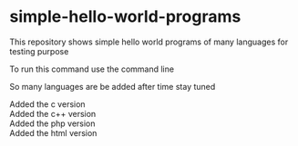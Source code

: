 # simple-hello-world-programs
This repository shows simple hello world programs of many languages for testing purpose

To run this command use the command line

So many languages are be added after time stay tuned

Added the c version <br />
Added the c++ version <br />
Added the php version <br />
Added the html version
